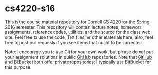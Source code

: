 # cs4220-s16

This is the course material repository for Cornell [CS 4220][cs4220]
for the Spring 2016 semester.  This repository will contain lecture
notes, homework assignments, reference codes, utilities, and the
source for the class web site.  Feel free to use the code, TeX files,
or other materials here; also, feel free to post pull requests if you
see items that ought to be corrected.

Note: I encourage you to use Git for your own work, but please do
*not* put your assignment solutions in public [GitHub][gh] repositories.
Note that [GitHub][gh] and [BitBucket][bb] both offer private repositories;
I typically use [BitBucket][bb] for this purpose.

[cs4220]: http://www.cs.cornell.edu/~bindel/class/cs4220-s16
[gh]: http://github.com/
[bb]: https://bitbucket.org
